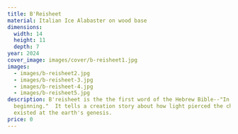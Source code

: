 ```yaml
---
title: B'Reisheet
material: Italian Ice Alabaster on wood base
dimensions:
  width: 14
  height: 11
  depth: 7
year: 2024
cover_image: images/cover/b-reisheet1.jpg
images:
  - images/b-reisheet2.jpg
  - images/b-reisheet-3.jpg
  - images/b-reisheet-4.jpg
  - images/b-reisheet5.jpg
description: B'reisheet is the the first word of the Hebrew Bible--"In the
  beginning."  It tells a creation story about how light pierced the chaos that
  existed at the earth's genesis.
price: 0
---
```

